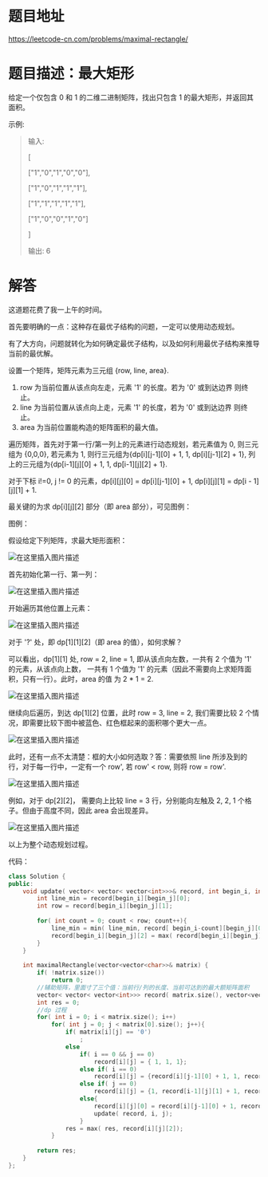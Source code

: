 # 题目地址

https://leetcode-cn.com/problems/maximal-rectangle/

# 题目描述：最大矩形

给定一个仅包含 0 和 1 的二维二进制矩阵，找出只包含 1 的最大矩形，并返回其面积。

示例:
>输入:
>
>[
>
>  ["1","0","1","0","0"],
>  
>  ["1","0","1","1","1"],
>  
>  ["1","1","1","1","1"],
>  
>  ["1","0","0","1","0"]
>  
>]
>
>输出: 6


# 解答
这道题花费了我一上午的时间。

首先要明确的一点：这种存在最优子结构的问题，一定可以使用动态规划。

有了大方向，问题就转化为如何确定最优子结构，以及如何利用最优子结构来推导当前的最优解。

设置一个矩阵，矩阵元素为三元组 {row, line, area}.
1. row 为当前位置从该点向左走，元素 '1' 的长度。若为 '0' 或到达边界 则终止。
2. line 为当前位置从该点向上走，元素 '1' 的长度，若为 '0' 或到达边界 则终止。
3. area 为当前位置能构造的矩阵面积的最大值。

遍历矩阵，首先对于第一行/第一列上的元素进行动态规划，若元素值为 0, 则三元组为 {0,0,0}, 若元素为 1, 则行三元组为{dp[i][j-1][0] + 1, 1, dp[i][j-1][2] + 1}, 列上的三元组为{dp[i-1][j][0] + 1, 1, dp[i-1][j][2] + 1}.

对于下标 i!=0, j != 0 的元素，dp[i][j][0] = dp[i][j-1][0] + 1, dp[i][j][1] = dp[i - 1][j][1] + 1.

最关键的为求 dp[i][j][2] 部分（即 area 部分），可见图例：

图例：

假设给定下列矩阵，求最大矩形面积：

![在这里插入图片描述](https://img-blog.csdnimg.cn/20190928113720485.png?)

首先初始化第一行、第一列：

![在这里插入图片描述](https://img-blog.csdnimg.cn/20190928113831180.png?)

开始遍历其他位置上元素：

![在这里插入图片描述](https://img-blog.csdnimg.cn/20190928113940945.png?)

对于 '?' 处，即 dp[1][1][2]（即 area 的值），如何求解？

可以看出，dp[1][1] 处, row = 2, line = 1, 即从该点向左数，一共有 2 个值为 '1' 的元素，从该点向上数， 一共有 1 个值为 '1' 的元素（因此不需要向上求矩阵面积，只有一行）。此时，area 的值 为 2 * 1 = 2.

![在这里插入图片描述](https://img-blog.csdnimg.cn/20190928114326904.png?)

继续向后遍历，到达 dp[1][2] 位置，此时 row = 3, line = 2, 我们需要比较 2 个情况，即需要比较下图中被蓝色、红色框起来的面积哪个更大一点。

![在这里插入图片描述](https://img-blog.csdnimg.cn/2019092811475474.png?)

此时，还有一点不太清楚：框的大小如何选取？答：需要依照 line 所涉及到的行，对于每一行中，一定有一个 row', 若 row' < row, 则将 row = row'.

 ![在这里插入图片描述](https://img-blog.csdnimg.cn/2019092811544129.png?)
 
例如，对于 dp[2][2]， 需要向上比较 line = 3 行，分别能向左触及 2, 2, 1 个格子。但由于高度不同，因此 area 会出现差异。

![在这里插入图片描述](https://img-blog.csdnimg.cn/20190928115654943.png?)

以上为整个动态规划过程。

代码：
```cpp
class Solution {
public:
    void update( vector< vector< vector<int>>>& record, int begin_i, int begin_j){
        int line_min = record[begin_i][begin_j][0];
        int row = record[begin_i][begin_j][1];
        
        for( int count = 0; count < row; count++){
            line_min = min( line_min, record[ begin_i-count][begin_j][0]);
            record[begin_i][begin_j][2] = max( record[begin_i][begin_j][2], line_min * (count + 1));
        }
    }
    
    int maximalRectangle(vector<vector<char>>& matrix) {
        if( !matrix.size())
            return 0;
        //辅助矩阵，里面寸了三个值：当前行/列的长度、当前可达到的最大额矩阵面积
        vector< vector< vector<int>>> record( matrix.size(), vector<vector<int>>( matrix[0].size(), {0,0,0}));
        int res = 0;
        //dp 过程
        for( int i = 0; i < matrix.size(); i++)
            for( int j = 0; j < matrix[0].size(); j++){
                if( matrix[i][j] == '0')
                    ;
                else
                    if( i == 0 && j == 0)
                        record[i][j] = { 1, 1, 1};                
                    else if( i == 0)
                        record[i][j] = {record[i][j-1][0] + 1, 1, record[i][j-1][2] + 1};
                    else if( j == 0)
                        record[i][j] = {1, record[i-1][j][1] + 1, record[i-1][j][2] + 1};
                    else{
                        record[i][j][0] = record[i][j-1][0] + 1, record[i][j][1] = record[i-1][j][1] + 1;
                        update( record, i, j);
                    }
                res = max( res, record[i][j][2]);
            }
            
        return res;
    }
};
```
